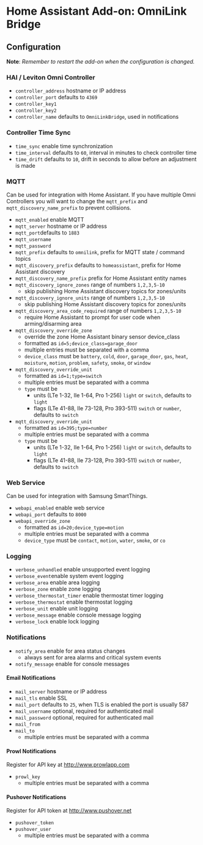# Home Assistant Add-on: OmniLink Bridge

## Configuration
**Note**: _Remember to restart the add-on when the configuration is changed._

### HAI / Leviton Omni Controller
- `controller_address` hostname or IP address
- `controller_port` defaults to `4369`
- `controller_key1`
- `controller_key2`
- `controller_name` defaults to `OmniLinkBridge`, used in notifications

### Controller Time Sync
- `time_sync` enable time synchronization
- `time_interval` defaults to `60`, interval in minutes to check controller time
- `time_drift` defaults to `10`, drift in seconds to allow before an adjustment is made

### MQTT
Can be used for integration with Home Assistant. If you have multiple Omni Controllers you will want to change the `mqtt_prefix` and `mqtt_discovery_name_prefix` to prevent collisions.
- `mqtt_enabled` enable MQTT
- `mqtt_server` hostname or IP address
- `mqtt_port`defaults to `1883`
- `mqtt_username`
- `mqtt_password`
- `mqtt_prefix` defaults to `omnilink`, prefix for MQTT state / command topics
- `mqtt_discovery_prefix` defaults to `homeassistant`, prefix for Home Assistant discovery
- `mqtt_discovery_name_prefix` prefix for Home Assistant entity names
- `mqtt_discovery_ignore_zones` range of numbers `1,2,3,5-10`
  - skip publishing Home Assistant discovery topics for zones/units
- `mqtt_discovery_ignore_units` range of numbers `1,2,3,5-10`
  - skip publishing Home Assistant discovery topics for zones/units
- `mqtt_discovery_area_code_required`  range of numbers `1,2,3,5-10`
  - require Home Assistant to prompt for user code when arming/disarming area
- `mqtt_discovery_override_zone`
  - override the zone Home Assistant binary sensor device_class
  - formatted as `id=5;device_class=garage_door`
  - multiple entries must be separated with a comma
  - `device_class` must be `battery`, `cold`, `door`, `garage_door`, `gas`, `heat`, `moisture`, `motion`, `problem`, `safety`, `smoke`, or `window`
- `mqtt_discovery_override_unit`
  - formatted as `id=1;type=switch`
  - multiple entries must be separated with a comma
  - `type` must be
    - units (LTe 1-32, IIe 1-64, Pro 1-256) `light` or `switch`, defaults to `light`
    - flags (LTe 41-88, IIe 73-128, Pro 393-511) `switch` or `number`, defaults to `switch`
- `mqtt_discovery_override_unit`
  - formatted as `id=395;type=number`
  - multiple entries must be separated with a comma
  - `type` must be
    - units (LTe 1-32, IIe 1-64, Pro 1-256) `light` or `switch`, defaults to `light`
    - flags (LTe 41-88, IIe 73-128, Pro 393-511) `switch` or `number`, defaults to `switch`

### Web Service
Can be used for integration with Samsung SmartThings.
- `webapi_enabled` enable web service
- `webapi_port` defaults to `8000`
- `webapi_override_zone`
  - formatted as `id=20;device_type=motion`
  - multiple entries must be separated with a comma
  - `device_type` must be `contact`, `motion`, `water`, `smoke`, or `co`

### Logging
- `verbose_unhandled` enable unsupported event logging
- `verbose_event`enable system event logging
- `verbose_area` enable area logging
- `verbose_zone` enable zone logging
- `verbose_thermostat_timer` enable thermostat timer logging
- `verbose_thermostat` enable thermostat logging
- `verbose_unit` enable unit logging
- `verbose_message` enable console message logging
- `verbose_lock` enable lock logging

### Notifications
- `notify_area` enable for area status changes
  - always sent for area alarms and critical system events
- `notify_message` enable for console messages

#### Email Notifications
- `mail_server` hostname or IP address
- `mail_tls` enable SSL
- `mail_port` defaults to `25`, when TLS is enabled the port is usually 587
- `mail_username` optional, required for authenticated mail
- `mail_password` optional, required for authenticated mail
- `mail_from`
- `mail_to`
  - multiple entries must be separated with a comma

#### Prowl Notifications
Register for API key at http://www.prowlapp.com
- `prowl_key`
  - multiple entries must be separated with a comma

#### Pushover Notifications
Register for API token at http://www.pushover.net
- `pushover_token`
- `pushover_user`
  - multiple entries must be separated with a comma